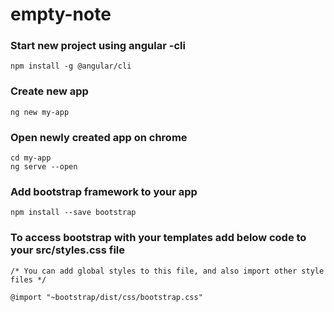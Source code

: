# empty-note

### Start new project using angular -cli
```
npm install -g @angular/cli
```

### Create new app
```
ng new my-app
```

### Open newly created app on chrome
```
cd my-app
ng serve --open
```

### Add bootstrap framework to your app
```
npm install --save bootstrap
```

### To access bootstrap with your templates add below code to your src/styles.css file
```
/* You can add global styles to this file, and also import other style files */

@import "~bootstrap/dist/css/bootstrap.css"
```


